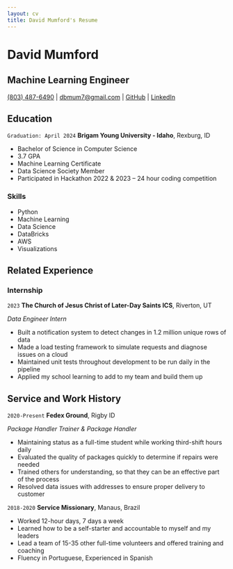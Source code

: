 ```yaml
---
layout: cv
title: David Mumford's Resume
---
```

# David Mumford

## Machine Learning Engineer

<div id="webaddress">
<a href="8034876490">(803) 487-6490</a>
| <a href="dbmum7@gmail.com">dbmum7@gmail.com</a>
| <a href="https://github.com/dbmum">GitHub</a>
| <a href="https://www.linkedin.com/in/david-mumford-7715b91b1/">LinkedIn</a>
</div>


## Education

`Graduation: April 2024`
__Brigam Young University - Idaho__, Rexburg, ID

* Bachelor of Science in Computer Science
* 3.7 GPA
* Machine Learning Certificate
* Data Science Society Member
* Participated in Hackathon 2022 & 2023 – 24 hour coding competition

### Skills

* Python
* Machine Learning
* Data Science
* DataBricks
* AWS
* Visualizations

## Related Experience

### Internship

`2023`
__The Church of Jesus Christ of Later-Day Saints ICS__, Riverton, UT

_Data Engineer Intern_
* Built a notification system to detect changes in 1.2 million unique rows of data 
* Made a load testing framework to simulate requests and diagnose issues on a cloud 
* Maintained unit tests throughout development to be run daily in the pipeline 
* Applied my school learning to add to my team and build them up  



## Service and Work History

`2020-Present`
__Fedex Ground__, Rigby ID

_Package Handler Trainer & Package Handler_

* Maintaining status as a full-time student while working third-shift hours daily
* Evaluated the quality of packages quickly to determine if repairs were needed
* Trained others for understanding, so that they can be an effective part of the process  
* Resolved data issues with addresses to ensure proper delivery to customer




`2018-2020`
__Service Missionary__, Manaus, Brazil

* Worked 12-hour days, 7 days a week
* Learned how to be a self-starter and accountable to myself and my leaders 
* Lead a team of 15-35 other full-time volunteers and offered training and coaching
* Fluency in Portuguese, Experienced in Spanish


<!-- ### Footer

Last updated: September 2023 -->


